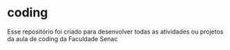 # coding
Esse repositório foi criado para desenvolver todas as atividades ou projetos da aula de coding da Faculdade Senac
